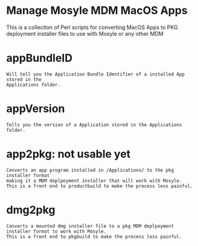 Manage Mosyle MDM MacOS Apps
===============
 This is a colleciton of Perl scripts for converting MacOS Apps to PKG deployment installer files to use with Mosyle or any other MDM

appBundleID
===============
	Will tell you the Application Bundle Identifier of a installed App stored in the
    Applications folder.

appVersion 
===============
	Tells you the version of a Application stored in the Applications folder.

app2pkg: not usable yet
===============
	Converts an app program installed in /Applications/ to the pkg installer format
    making it a MDM deplpoyment installer that will work with Mosyle.
    This is a front end to productbuild to make the process less painful.

dmg2pkg
===============
	Converts a mounted dmg installer file to a pkg MDM deplpoyment installer format to work with Mosyle.
    This is a front end to pkgbuild to make the process less painful.
